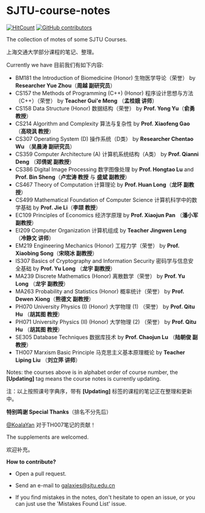 # SJTU-course-notes
 [![HitCount](http://hits.dwyl.com/Galaxies99/SJTU-course-notes.svg)](http://hits.dwyl.com/Galaxies99/SJTU-course-notes)  [![GitHub contributors](https://img.shields.io/github/contributors-anon/Galaxies99/sjtu-course-notes?style=flat-square)](https://gitHub.com/Galaxies99/sjtu-course-notes/graphs/contributors/) 

The collection of motes of some SJTU Courses.

上海交通大学部分课程的笔记、整理。

Currently we have 目前我们有如下内容:

- BM181 the Introduction of Biomedicine (Honor) 生物医学导论（荣誉） by **Researcher Yue Zhou**（**周越 副研究员**）
- CS157 the Methods of Programming (C++) (Honor) 程序设计思想与方法（C++）（荣誉） by **Teacher Gui'e Meng** （**孟桂娥 讲师**）
- CS158 Data Structure (Honor) 数据结构（荣誉） by **Prof. Yong Yu**（**俞勇 教授**）
- CS214 Algorithm and Complexity 算法与复杂性 by **Prof. Xiaofeng Gao**（**高晓沨 教授**）
- CS307 Operating System (D) 操作系统（D类） by **Researcher Chentao Wu** （**吴晨涛 副研究员**）
- CS359 Computer Architecture (A) 计算机系统结构（A类） by **Prof. Qianni Deng** （**邓倩妮 副教授**）
- CS386 Digital Image Processing 数字图像处理 by **Prof. Hongtao Lu** and **Prof. Bin Sheng**（**卢宏涛 教授** 与 **盛斌 副教授**）
- CS467 Theory of Computation 计算理论 by **Prof. Huan Long**（**龙环 副教授**）
- CS499 Mathematical Foundation of Computer Science 计算机科学中的数学基础 by **Prof. Jie Li**（**李颉 教授**）
- EC109 Principles of Economics 经济学原理 by **Prof. Xiaojun Pan** （**潘小军 副教授**）
- EI209 Computer Organization 计算机组成 by **Teacher Jingwen Leng** （**冷静文 讲师**）
- EM219 Engineering Mechanics (Honor) 工程力学（荣誉） by **Prof. Xiaobing Song**（**宋晓冰 副教授**）
- IS307 Basics of Cryptography and Information Security 密码学与信息安全基础 by **Prof. Yu Long** （**龙宇 副教授**）
- MA239 Discrete Mathematics (Honor) 离散数学（荣誉） by   **Prof. Yu Long** （**龙宇 副教授**）
- MA263 Probability and Statistics (Honor) 概率统计（荣誉） by **Prof. Dewen Xiong**（**熊德文 副教授**）
- PH070 University Physics (I) (Honor) 大学物理 (1) （荣誉） by **Prof. Qitu Hu** （**胡其图 教授**）
- PH071 University Physics (II) (Honor) 大学物理 (2) （荣誉） by **Prof. Qitu Hu** （**胡其图 教授**）
- SE305 Database Techniques 数据库技术 by **Prof. Chaojun Lu** （**陆朝俊 副教授**）
- TH007 Marxism Basic Principle 马克思主义基本原理概论 by **Teacher Liping Liu** （**刘立萍 讲师**）

Notes: the courses above is in alphabet order of course number, the **[Updating]** tag means the course notes is currently updating.

注：以上按照课号字典序，带有 **[Updating]** 标签的课程的笔记正在整理和更新中。



**特别鸣谢 Special Thanks**（排名不分先后）

[@KoalaYan]( https://github.com/KoalaYan ) 对于TH007笔记的贡献！



The supplements are welcomed.

欢迎补充。



**How to contribute?**

- Open a pull request.
- Send an e-mail to galaxies@sjtu.edu.cn

- If you find mistakes in the notes, don't hesitate to open an issue, or you can just use the 'Mistakes Found List' issue.